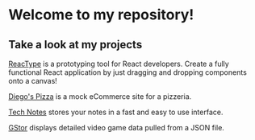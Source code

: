 # Welcome to my repository!

## Take a look at my projects
[ReacType](https://reactype.io/) is a prototyping tool for React developers. Create a fully functional React application by just dragging and dropping components onto a canvas!

[Diego's Pizza](https://diegos-pizza.vercel.app/) is a mock eCommerce site for a pizzeria.

[Tech Notes](https://tech-notes-app.herokuapp.com/) stores your notes in a fast and easy to use interface. 

[GStor](https://guarded-hollows-10232.herokuapp.com) displays detailed video game data pulled from a JSON file.
